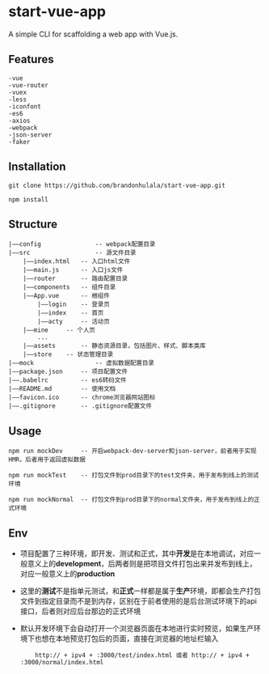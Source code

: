 # start-vue-app

A simple CLI for scaffolding a web app with Vue.js.

## Features
``` 
-vue
-vue-router
-vuex
-less
-iconfont
-es6
-axios
-webpack
-json-server
-faker
```

## Installation
``` 
git clone https://github.com/brandonhulala/start-vue-app.git

npm install 
```

## Structure
```
|——config           	-- webpack配置目录
|——src              	-- 源文件目录
    |——index.html 	-- 入口html文件
    |——main.js 		-- 入口js文件
    |——router		-- 路由配置目录
    |——components	-- 组件目录
	|——App.vue  	-- 根组件
    	|——login	-- 登录页
    	|——index	-- 首页
    	|——acty		-- 活动页
	|——mine		-- 个人页
        ...         
	|——assets       -- 静态资源目录，包括图片、样式、脚本类库	
	|——store	-- 状态管理目录
|——mock                 -- 虚拟数据配置目录	
|——package.json		-- 项目配置文件	
|——.babelrc	    	-- es6转码文件
|——README.md 		-- 使用文档
|——favicon.ico 		-- chrome浏览器网站图标
|——.gitignore		-- .gitignore配置文件
```

## Usage
``` 
npm run mockDev     -- 开启webpack-dev-server和json-server，前者用于实现HMR，后者用于返回虚拟数据

npm run mockTest    -- 打包文件到prod目录下的test文件夹，用于发布到线上的测试环境

npm run mockNormal  -- 打包文件到prod目录下的normal文件夹，用于发布到线上的正式环境
```

## Env
* 项目配置了三种环境，即开发、测试和正式，其中**开发**是在本地调试，对应一般意义上的**development**，后两者则是把项目文件打包出来并发布到线上，对应一般意义上的**production**

* 这里的**测试**不是指单元测试，和**正式**一样都是属于**生产**环境，即都会生产打包文件到指定目录而不是到内存，区别在于前者使用的是后台测试环境下的api接口，后者则对应后台那边的正式环境

* 默认开发环境下会自动打开一个浏览器页面在本地进行实时预览，如果生产环境下也想在本地预览打包后的页面，直接在浏览器的地址栏输入
    ```
        http:// + ipv4 + :3000/test/index.html 或者 http:// + ipv4 + :3000/normal/index.html
    ```

